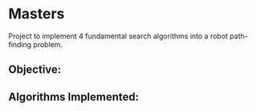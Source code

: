 # Masters

Project to implement 4 fundamental search algorithms into a robot path-finding problem.

## Objective:

## Algorithms Implemented:
